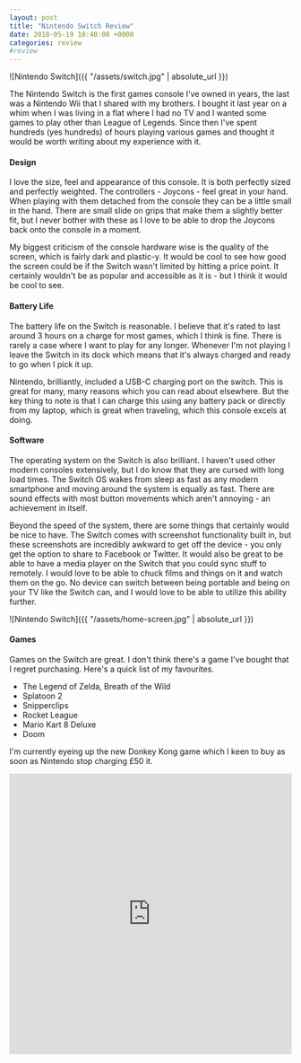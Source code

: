 ```yaml
---
layout: post
title: "Nintendo Switch Review"
date: 2018-05-19 10:40:00 +0000
categories: review
#review
---
```


![Nintendo Switch]({{ "/assets/switch.jpg" | absolute_url }})

The Nintendo Switch is the first games console I've owned in years, the last was a Nintendo Wii that I shared with my brothers. I bought it last year on a whim when I was living in a flat where I had no TV and I wanted some games to play other than League of Legends. Since then I've spent hundreds (yes hundreds) of hours playing various games and thought it would be worth writing about my experience with it.

#### Design

I love the size, feel and appearance of this console. It is both perfectly sized and perfectly weighted. The controllers - Joycons - feel great in your hand. When playing with them detached from the console they can be a little small in the hand. There are small slide on grips that make them a slightly better fit, but I never bother with these as I love to be able to drop the Joycons back onto the console in a moment. 

My biggest criticism of the console hardware wise is the quality of the screen, which is fairly dark and plastic-y. It would be cool to see how good the screen could be if the Switch wasn't limited by hitting a price point. It certainly wouldn't be as popular and accessible as it is - but I think it would be cool to see.

#### Battery Life

The battery life on the Switch is reasonable. I believe that it's rated to last around 3 hours on a charge for most games, which I think is fine. There is rarely a case where I want to play for any longer. Whenever I'm not playing I leave the Switch in its dock which means that it's always charged and ready to go when I pick it up.

Nintendo, brilliantly, included a USB-C charging port on the switch. This is great for many, many reasons which you can read about elsewhere. But the key thing to note is that I can charge this using any battery pack or directly from my laptop, which is great when traveling, which this console excels at doing.

#### Software

The operating system on the Switch is also brilliant. I haven't used other modern consoles extensively, but I do know that they are cursed with long load times. The Switch OS wakes from sleep as fast as any modern smartphone and moving around the system is equally as fast. There are sound effects with most button movements which aren't annoying - an achievement in itself. 

Beyond the speed of the system, there are some things that certainly would be nice to have. The Switch comes with screenshot functionality built in, but these screenshots are incredibly awkward to get off the device - you only get the option to share to Facebook or Twitter. It would also be great to be able to have a media player on the Switch that you could sync stuff to remotely. I would love to be able to chuck films and things on it and watch them on the go. No device can switch between being portable and being on your TV like the Switch can, and I would love to be able to utilize this ability further. 

![Nintendo Switch]({{ "/assets/home-screen.jpg" | absolute_url }})

#### Games

Games on the Switch are great. I don't think there's a game I've bought that I regret purchasing. Here's a quick list of my favourites.

+ The Legend of Zelda, Breath of the Wild
+ Splatoon 2
+ Snipperclips
+ Rocket League
+ Mario Kart 8 Deluxe
+ Doom

I'm currently eyeing up the new Donkey Kong game which I keen to buy as soon as Nintendo stop charging £50 it.

<iframe src="https://giphy.com/embed/tsSuL6y9kUVKELuqKB" width="100%" height="500" frameBorder="0" class="giphy-embed" allowFullScreen style="pointer-events: none;"></iframe>
